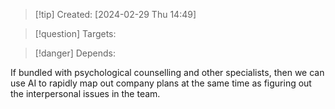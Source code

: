 
>[!tip] Created: [2024-02-29 Thu 14:49]

>[!question] Targets: 

>[!danger] Depends: 

If bundled with psychological counselling and other specialists, then we can use AI to rapidly map out company plans at the same time as figuring out the interpersonal issues in the team.
